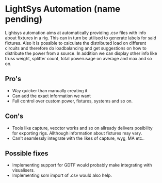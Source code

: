 # LightSys Automation (name pending)

Lightsys automation aims at automatically providing .csv files with info about fixtures in a rig. This can in turn be utilised to generate labels for said fixtures. Also it is possible to calculate the distributed load on different circuits and therefore do loadbalancing and get suggestions on how to distribute the power from a source. In addition we can display other info like truss weight, splitter count, total powerusage on average and max and so on. 

## Pro's

- Way quicker than manually creating it
- Can add the exact information we want
- Full control over custom power, fixtures, systems and so on. 

## Con's 

- Tools like capture, vecctor works and so on allready delivers posibility for exporting rigs. Allthough information about fixtures may vary.
- Can't seamlessly integrate with the likes of capture, wyg, MA etc..

## Possible fixes

- Implementing support for GDTF would probably make integrating with visualisers. 
- Implementing som import of .csv would also help.